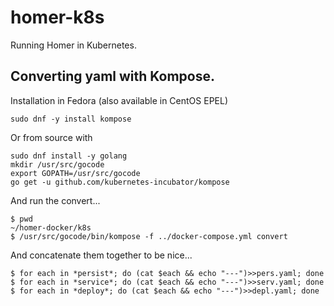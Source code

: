 # homer-k8s

Running Homer in Kubernetes.

## Converting yaml with Kompose.

Installation in Fedora (also available in CentOS EPEL)

```
sudo dnf -y install kompose
```

Or from source with

```
sudo dnf install -y golang
mkdir /usr/src/gocode
export GOPATH=/usr/src/gocode
go get -u github.com/kubernetes-incubator/kompose
```


And run the convert...

```
$ pwd
~/homer-docker/k8s
$ /usr/src/gocode/bin/kompose -f ../docker-compose.yml convert
```

And concatenate them together to be nice...

```
$ for each in *persist*; do (cat $each && echo "---")>>pers.yaml; done
$ for each in *service*; do (cat $each && echo "---")>>serv.yaml; done
$ for each in *deploy*; do (cat $each && echo "---")>>depl.yaml; done
```

